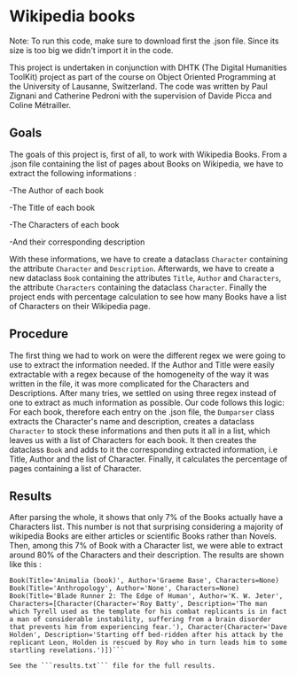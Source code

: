 **Wikipedia books**
===================

Note: To run this code, make sure to download first the .json file. Since its size is too big we didn't import it in the code.


This project is undertaken in conjunction with DHTK (The Digital Humanities ToolKit) project as part of the course on Object Oriented Programming at the University of Lausanne, Switzerland. The code was written by Paul Zignani and Catherine Pedroni with the supervision of Davide Picca and Coline Métrailler.

Goals
-----
The goals of this project is, first of all, to work with Wikipedia Books. From a .json file containing the list of pages about Books on Wikipedia, we have to extract the following informations : 

-The Author of each book

-The Title of each book

-The Characters of each book

-And their corresponding description

With these informations, we have to create a dataclass ```Character``` containing the attribute ```Character``` and ```Description```. Afterwards, we have to create a new dataclass ```Book``` containing the attributes ```Title```, ```Author``` and ```Characters```, the attribute ```Characters``` containing the dataclass ```Character```. Finally the project ends with percentage calculation to see how many Books have a list of Characters on their Wikipedia page.

Procedure
---------

The first thing we had to work on were the different regex we were going to use to extract the information needed. If the Author and Title were easily extractable with a regex because of the homogeneity of the way it was written in the file, it was more complicated for the Characters and Descriptions. After many tries, we settled on using three regex instead of one to extract as much information as possible. 
Our code follows this logic: For each book, therefore each entry on the .json file, the ```Dumparser``` class extracts the Character's name and description, creates a dataclass ```Character``` to stock these informations and then puts it all in a list, which leaves us with a list of Characters for each book. It then creates the dataclass ```Book``` and adds to it the corresponding extracted information, i.e Title, Author and the list of Character. Finally, it calculates the percentage of pages containing a list of Character.

Results
-------
After parsing the whole, it shows that only 7% of the Books actually have a Characters list. This number is not that surprising considering a majority of wikipedia Books are either articles or scientific Books rather than Novels. 
Then, among this 7% of Book with a Character list, we were able to extract around 80% of the Characters and their description. 
The results are shown like this :
```
Book(Title='Animalia (book)', Author='Graeme Base', Characters=None)
Book(Title='Anthropology', Author='None', Characters=None)
Book(Title='Blade Runner 2: The Edge of Human', Author='K. W. Jeter', Characters=[Character(Character='Roy Batty', Description='The man which Tyrell used as the template for his combat replicants is in fact a man of considerable instability, suffering from a brain disorder that prevents him from experiencing fear.'), Character(Character='Dave Holden', Description='Starting off bed-ridden after his attack by the replicant Leon, Holden is rescued by Roy who in turn leads him to some startling revelations.')])```

See the ```results.txt``` file for the full results.
